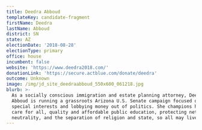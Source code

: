 ```yaml
---
title: Deedra Abboud
templateKey: candidate-fragment
firstName: Deedra
lastName: Abboud
district: SN
state: AZ
electionDate: '2018-08-28'
electionType: primary
office: house
incumbent: false
website: 'https://www.deedra2018.com/'
donationLink: 'https://secure.actblue.com/donate/deedra'
outcome: Unknown
image: /img/jd_site_deedraabboud_550x600_061218.jpg
blurb: >-
  As a socially conscious immigration and estate planning attorney, Deedra
  Abboud is running a grassroots Arizona U.S. Senate campaign focused on getting
  special interests and lobbying money out of politics. She champions health
  care for all, quality and affordable public education, protecting net
  neutrality, and the separation of religion and state, so all may live freely.
---
```


